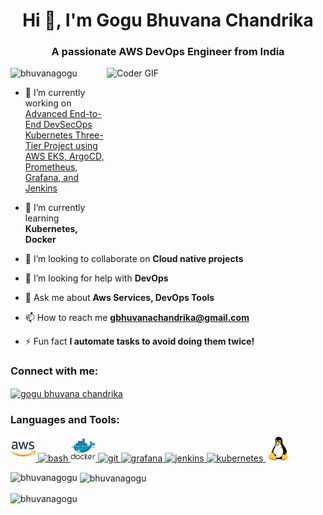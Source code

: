 <h1 align="center">Hi 👋, I'm Gogu Bhuvana Chandrika</h1>
<h3 align="center">A passionate AWS DevOps Engineer from India</h3>
<img alt="Coder GIF" height=250 width=350 img align="right" src="https://res.cloudinary.com/practicaldev/image/fetch/s--O0u1bNHs--/c_limit%2Cf_auto%2Cfl_progressive%2Cq_66%2Cw_880/https://miro.medium.com/max/1400/0*PXf5ge7QCN9Ga_CL.gif" />

<p align="left"> <img src="https://komarev.com/ghpvc/?username=bhuvanagogu&label=Profile%20views&color=0e75b6&style=flat" alt="bhuvanagogu" /> </p>

- 🔭 I’m currently working on [Advanced End-to-End DevSecOps Kubernetes Three-Tier Project using AWS EKS, ArgoCD, Prometheus, Grafana, and Jenkins](https://github.com/bhuvanagogu/End-to-End-Kubernetes-Three-Tier-DevSecOps-Project.git)

- 🌱 I’m currently learning **Kubernetes, Docker**

- 👯 I’m looking to collaborate on **Cloud native projects**

- 🤝 I’m looking for help with **DevOps**

- 💬 Ask me about **Aws Services, DevOps Tools**

- 📫 How to reach me **gbhuvanachandrika@gmail.com**

- ⚡ Fun fact **I automate tasks to avoid doing them twice!**

<h3 align="left">Connect with me:</h3>
<p align="left">
<a href="https://linkedin.com/in/gogu bhuvana chandrika" target="blank"><img align="center" src="https://raw.githubusercontent.com/rahuldkjain/github-profile-readme-generator/master/src/images/icons/Social/linked-in-alt.svg" alt="gogu bhuvana chandrika" height="30" width="40" /></a>
</p>

<h3 align="left">Languages and Tools:</h3>
<p align="left"> <a href="https://aws.amazon.com" target="_blank" rel="noreferrer"> <img src="https://raw.githubusercontent.com/devicons/devicon/master/icons/amazonwebservices/amazonwebservices-original-wordmark.svg" alt="aws" width="40" height="40"/> </a> <a href="https://www.gnu.org/software/bash/" target="_blank" rel="noreferrer"> <img src="https://www.vectorlogo.zone/logos/gnu_bash/gnu_bash-icon.svg" alt="bash" width="40" height="40"/> </a> <a href="https://www.docker.com/" target="_blank" rel="noreferrer"> <img src="https://raw.githubusercontent.com/devicons/devicon/master/icons/docker/docker-original-wordmark.svg" alt="docker" width="40" height="40"/> </a> <a href="https://git-scm.com/" target="_blank" rel="noreferrer"> <img src="https://www.vectorlogo.zone/logos/git-scm/git-scm-icon.svg" alt="git" width="40" height="40"/> </a> <a href="https://grafana.com" target="_blank" rel="noreferrer"> <img src="https://www.vectorlogo.zone/logos/grafana/grafana-icon.svg" alt="grafana" width="40" height="40"/> </a> <a href="https://www.jenkins.io" target="_blank" rel="noreferrer"> <img src="https://www.vectorlogo.zone/logos/jenkins/jenkins-icon.svg" alt="jenkins" width="40" height="40"/> </a> <a href="https://kubernetes.io" target="_blank" rel="noreferrer"> <img src="https://www.vectorlogo.zone/logos/kubernetes/kubernetes-icon.svg" alt="kubernetes" width="40" height="40"/> </a> <a href="https://www.linux.org/" target="_blank" rel="noreferrer"> <img src="https://raw.githubusercontent.com/devicons/devicon/master/icons/linux/linux-original.svg" alt="linux" width="40" height="40"/> </a> </p>

<p><img align="left" src="https://github-readme-stats.vercel.app/api/top-langs?username=bhuvanagogu&show_icons=true&locale=en&layout=compact" alt="bhuvanagogu" /></p>

<p>&nbsp;<img align="center" src="https://github-readme-stats.vercel.app/api?username=bhuvanagogu&show_icons=true&locale=en" alt="bhuvanagogu" /></p>

<p><img align="center" src="https://github-readme-streak-stats.herokuapp.com/?user=bhuvanagogu&" alt="bhuvanagogu" /></p>

